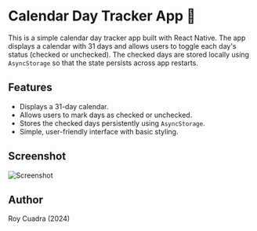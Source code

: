 # Calendar Day Tracker App 📅

This is a simple calendar day tracker app built with React Native. The app displays a calendar with 31 days and allows users to toggle each day's status (checked or unchecked). The checked days are stored locally using `AsyncStorage` so that the state persists across app restarts.

## Features

- Displays a 31-day calendar.
- Allows users to mark days as checked or unchecked.
- Stores the checked days persistently using `AsyncStorage`.
- Simple, user-friendly interface with basic styling.

## Screenshot

![Screenshot](./assets/screenshot.png)


## Author

Roy Cuadra (2024)
